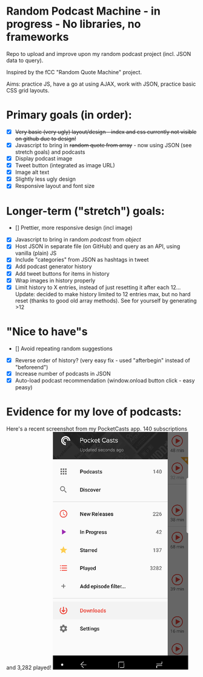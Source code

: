 # Random Podcast Machine - in progress - No libraries, no frameworks
Repo to upload and improve upon my random podcast project (incl. JSON data to query).

Inspired by the fCC "Random Quote Machine" project.

Aims: practice JS, have a go at using AJAX, work with JSON, practice basic CSS grid layouts.

# Primary goals (in order):
- [x] ~~Very basic (very ugly) layout/design - index and css currently not visible on github due to design!~~
- [x] Javascript to bring in ~~random quote from array~~ - now using JSON (see stretch goals) and podcasts
- [x] Display podcast image
- [x] Tweet button (integrated as image URL)
- [x] Image alt text
- [x] Slightly less ugly design
- [x] Responsive layout and font size

# Longer-term ("stretch") goals:
- [] Prettier, more responsive design (incl image)
- [x] Javascript to bring in random *podcast* from *object*
- [x] Host JSON in separate file (on GitHub) and query as an API, using vanilla (plain) JS
- [x] Include "categories" from JSON as hashtags in tweet
- [x] Add podcast generator history
- [x] Add tweet buttons for items in history
- [x] Wrap images in history properly
- [x] Limit history to X entries, instead of just resetting it after each 12... Update: decided to make history limited to 12 entries max, but no hard reset (thanks to good old array methods). See for yourself by generating >12 

# "Nice to have"s
- [] Avoid repeating random suggestions
- [x] Reverse order of history? (very easy fix - used "afterbegin" instead of "beforeend")
- [x] Increase number of podcasts in JSON
- [x] Auto-load podcast recommendation (window.onload button click - easy peasy)

# Evidence for my love of podcasts:
Here's a recent screenshot from my PocketCasts app. 140 subscriptions and 3,282 played!
![](PocketCastsScreenshot.png)